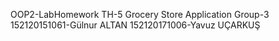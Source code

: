 OOP2-LabHomework
TH-5 Grocery Store Application
Group-3
152120151061-Gülnur ALTAN
152120171006-Yavuz UÇARKUŞ